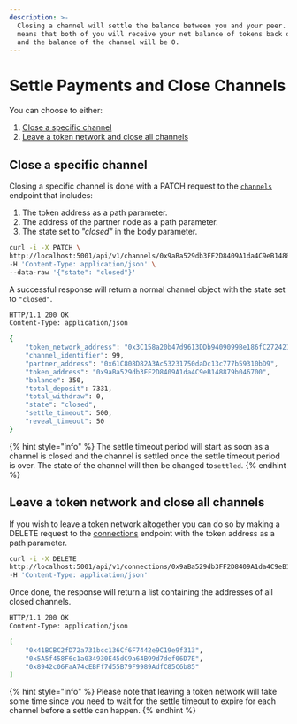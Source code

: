 ```yaml
---
description: >-
  Closing a channel will settle the balance between you and your peer. This
  means that both of you will receive your net balance of tokens back on-chain
  and the balance of the channel will be 0.
---
```


# Settle Payments and Close Channels

You can choose to either:

1. [Close a specific channel](4-settle-payments-and-close-channels.md#close-a-specific-channel)
2. [Leave a token network and close all channels](4-settle-payments-and-close-channels.md#leave-a-token-network-and-close-all-channels)

## Close a specific channel

Closing a specific channel is done with a PATCH request to the [`channels`](../resources/channels.md#close-a-channel) endpoint that includes:

1. The token address as a path parameter.
2. The address of the partner node as a path parameter.
3. The state set to _"closed"_ in the body parameter.

```bash
curl -i -X PATCH \
http://localhost:5001/api/v1/channels/0x9aBa529db3FF2D8409A1da4C9eB148879b046700/0x61C808D82A3Ac53231750daDc13c777b59310bD9 \
-H 'Content-Type: application/json' \
--data-raw '{"state": "closed"}'
```

A successful response will return a normal channel object with the state set to `"closed"`.

```bash
HTTP/1.1 200 OK
Content-Type: application/json

{
    "token_network_address": "0x3C158a20b47d9613DDb9409099Be186fC272421a",
    "channel_identifier": 99,
    "partner_address": "0x61C808D82A3Ac53231750daDc13c777b59310bD9",
    "token_address": "0x9aBa529db3FF2D8409A1da4C9eB148879b046700",
    "balance": 350,
    "total_deposit": 7331,
    "total_withdraw": 0,
    "state": "closed",
    "settle_timeout": 500,
    "reveal_timeout": 50
}
```

{% hint style="info" %}
The settle timeout period will start as soon as a channel is closed and the channel is settled once the settle timeout period is over. The state of the channel will then be changed to`settled`.
{% endhint %}

## Leave a token network and close all channels

If you wish to leave a token network altogether you can do so by making a DELETE request to the [connections](../resources/connections.md#leave-a-token-network) endpoint with the token address as a path parameter.

```bash
curl -i -X DELETE
http://localhost:5001/api/v1/connections/0x9aBa529db3FF2D8409A1da4C9eB148879b046700 \
-H 'Content-Type: application/json'
```

Once done, the response will return a list containing the addresses of all closed channels.

```bash
HTTP/1.1 200 OK
Content-Type: application/json

[
    "0x41BCBC2fD72a731bcc136Cf6F7442e9C19e9f313",
    "0x5A5f458F6c1a034930E45dC9a64B99d7def06D7E",
    "0x8942c06FaA74cEBFf7d55B79F9989AdfC85C6b85"
]
```

{% hint style="info" %}
Please note that leaving a token network will take some time since you need to wait for the settle timeout to expire for each channel before a settle can happen.
{% endhint %}

